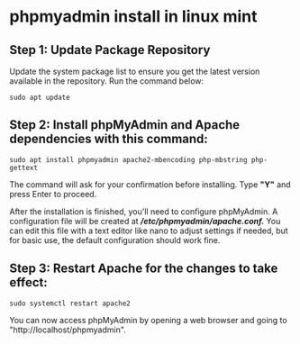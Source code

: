 # phpmyadmin install in linux mint

## Step 1: Update Package Repository
Update the system package list to ensure you get the latest version available in the repository. Run the command below:

```
sudo apt update
```
## Step 2: Install phpMyAdmin and Apache dependencies with this command:

```
sudo apt install phpmyadmin apache2-mbencoding php-mbstring php-gettext
```
The command will ask for your confirmation before installing. Type **"Y"** and press Enter to proceed.

After the installation is finished, you'll need to configure phpMyAdmin. A configuration file will be created at ***/etc/phpmyadmin/apache.conf.*** You can edit this file with a text editor like nano to adjust settings if needed, but for basic use, the default configuration should work fine.

## Step 3: Restart Apache for the changes to take effect:

```
sudo systemctl restart apache2
```

You can now access phpMyAdmin by opening a web browser and going to "http://localhost/phpmyadmin".